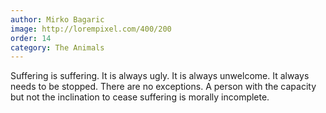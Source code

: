 ```yaml
---
author: Mirko Bagaric
image: http://lorempixel.com/400/200
order: 14
category: The Animals
---
```


Suffering is suffering. It is always ugly. It is always unwelcome. It always needs to be stopped. There are no exceptions. A person with the capacity but not the inclination to cease suffering is morally incomplete.
